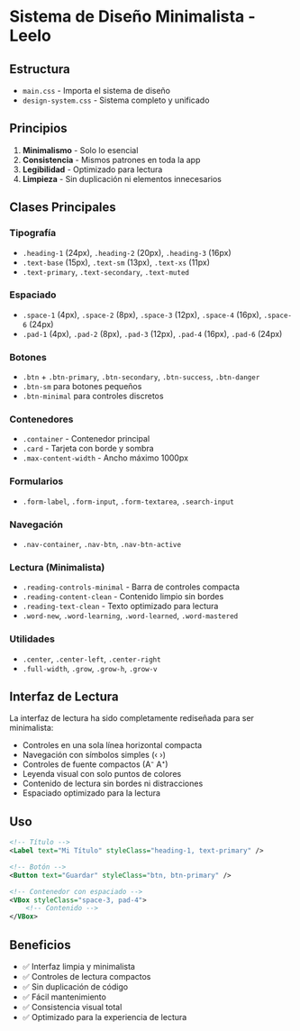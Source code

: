 # Sistema de Diseño Minimalista - Leelo

## Estructura
- `main.css` - Importa el sistema de diseño
- `design-system.css` - Sistema completo y unificado

## Principios
1. **Minimalismo** - Solo lo esencial
2. **Consistencia** - Mismos patrones en toda la app
3. **Legibilidad** - Optimizado para lectura
4. **Limpieza** - Sin duplicación ni elementos innecesarios

## Clases Principales

### Tipografía
- `.heading-1` (24px), `.heading-2` (20px), `.heading-3` (16px)
- `.text-base` (15px), `.text-sm` (13px), `.text-xs` (11px)
- `.text-primary`, `.text-secondary`, `.text-muted`

### Espaciado
- `.space-1` (4px), `.space-2` (8px), `.space-3` (12px), `.space-4` (16px), `.space-6` (24px)
- `.pad-1` (4px), `.pad-2` (8px), `.pad-3` (12px), `.pad-4` (16px), `.pad-6` (24px)

### Botones
- `.btn` + `.btn-primary`, `.btn-secondary`, `.btn-success`, `.btn-danger`
- `.btn-sm` para botones pequeños
- `.btn-minimal` para controles discretos

### Contenedores
- `.container` - Contenedor principal
- `.card` - Tarjeta con borde y sombra
- `.max-content-width` - Ancho máximo 1000px

### Formularios
- `.form-label`, `.form-input`, `.form-textarea`, `.search-input`

### Navegación
- `.nav-container`, `.nav-btn`, `.nav-btn-active`

### Lectura (Minimalista)
- `.reading-controls-minimal` - Barra de controles compacta
- `.reading-content-clean` - Contenido limpio sin bordes
- `.reading-text-clean` - Texto optimizado para lectura
- `.word-new`, `.word-learning`, `.word-learned`, `.word-mastered`

### Utilidades
- `.center`, `.center-left`, `.center-right`
- `.full-width`, `.grow`, `.grow-h`, `.grow-v`

## Interfaz de Lectura
La interfaz de lectura ha sido completamente rediseñada para ser minimalista:
- Controles en una sola línea horizontal compacta
- Navegación con símbolos simples (‹ ›)
- Controles de fuente compactos (A⁻ A⁺)
- Leyenda visual con solo puntos de colores
- Contenido de lectura sin bordes ni distracciones
- Espaciado optimizado para la lectura

## Uso
```xml
<!-- Título -->
<Label text="Mi Título" styleClass="heading-1, text-primary" />

<!-- Botón -->
<Button text="Guardar" styleClass="btn, btn-primary" />

<!-- Contenedor con espaciado -->
<VBox styleClass="space-3, pad-4">
    <!-- Contenido -->
</VBox>
```

## Beneficios
- ✅ Interfaz limpia y minimalista
- ✅ Controles de lectura compactos
- ✅ Sin duplicación de código
- ✅ Fácil mantenimiento
- ✅ Consistencia visual total
- ✅ Optimizado para la experiencia de lectura
